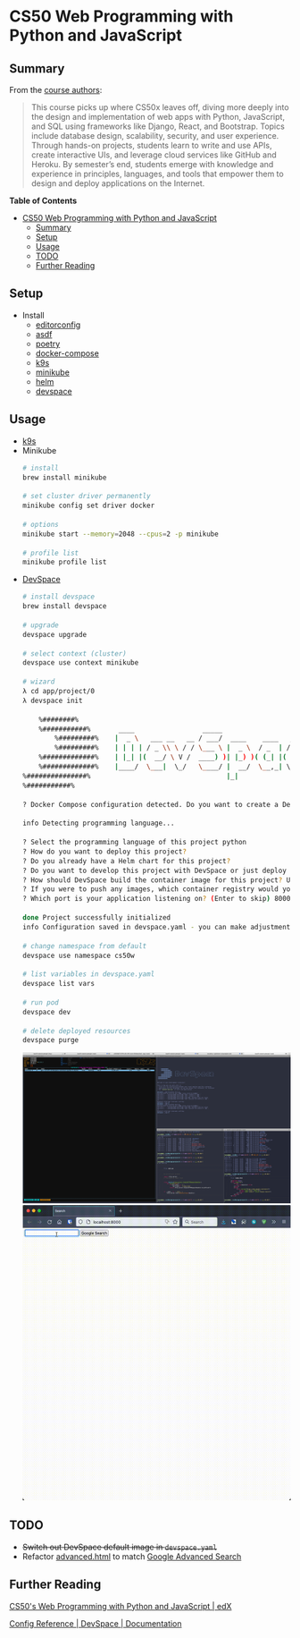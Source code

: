 # CS50 Web Programming with Python and JavaScript


## Summary
From the [course authors](https://cs50.harvard.edu/web/2020/):
> This course picks up where CS50x leaves off, diving more deeply into the design and implementation of web apps with Python, JavaScript, and SQL using frameworks like Django, React, and Bootstrap. Topics include database design, scalability, security, and user experience. Through hands-on projects, students learn to write and use APIs, create interactive UIs, and leverage cloud services like GitHub and Heroku. By semester’s end, students emerge with knowledge and experience in principles, languages, and tools that empower them to design and deploy applications on the Internet.

**Table of Contents**
* [CS50 Web Programming with Python and JavaScript](#cs50-web-programming-with-python-and-javascript)
  * [Summary](#summary)
  * [Setup](#setup)
  * [Usage](#usage)
  * [TODO](#todo)
  * [Further Reading](#further-reading)

## Setup
* Install
    * [editorconfig](https://editorconfig.org/)
    * [asdf](https://asdf-vm.com/guide/getting-started.html#_2-download-asdf)
    * [poetry](https://python-poetry.org/docs/)
    * [docker-compose](https://docs.docker.com/compose/install/)
    * [k9s](https://github.com/derailed/k9s#installation)
    * [minikube](#kubernetes-k8s)
    * [helm](https://helm.sh/docs/intro/install/)
    * [devspace](https://devspace.sh/docs/getting-started/introduction)

## Usage
* [k9s](markdown/kubernetes.md#k9s)
* Minikube
    ```bash
    # install
    brew install minikube

    # set cluster driver permanently
    minikube config set driver docker

    # options
    minikube start --memory=2048 --cpus=2 -p minikube

    # profile list
    minikube profile list
    ```
* [DevSpace](https://loft.sh/blog/python-django-development-on-kubernetes-with-devspace/)
    ```bash
    # install devspace
    brew install devspace

    # upgrade
    devspace upgrade

    # select context (cluster)
    devspace use context minikube

    # wizard
    λ cd app/project/0
    λ devspace init

        %########%
        %###########%       ____                 _____
            %#########%    |  _ \   ___ __   __ / ___/  ____    ____   ____ ___
            %#########%    | | | | / _ \\ \ / / \___ \ |  _ \  / _  | / __// _ \
        %#############%    | |_| |(  __/ \ V /  ____) )| |_) )( (_| |( (__(  __/
        %#############%    |____/  \___|  \_/   \____/ |  __/  \__,_| \___\\___|
    %###############%                                  |_|
    %###########%

    ? Docker Compose configuration detected. Do you want to create a DevSpace configuration based on Docker Compose? Create a new devspace.yaml from scratch

    info Detecting programming language...

    ? Select the programming language of this project python
    ? How do you want to deploy this project?
    ? Do you already have a Helm chart for this project?
    ? Do you want to develop this project with DevSpace or just deploy it?  [Use arrows to move, type to filter] I want to develop this project and my current working dir contains the source code
    ? How should DevSpace build the container image for this project? Use this existing Dockerfile: ./Dockerfile
    ? If you were to push any images, which container registry would you want to push to? Skip Registry
    ? Which port is your application listening on? (Enter to skip) 8000

    done Project successfully initialized
    info Configuration saved in devspace.yaml - you can make adjustments as needed

    # change namespace from default
    devspace use namespace cs50w

    # list variables in devspace.yaml
    devspace list vars

    # run pod
    devspace dev

    # delete deployed resources
    devspace purge
    ```
    ![devspace](img/devspace.png)
    ![ellie](img/simplehttp.gif)

## TODO
* ~~Switch out DevSpace default image in `devspace.yaml`~~
* Refactor [advanced.html](app/project/0/advanced.html) to match [Google Advanced Search](https://www.google.com/advanced_search)

## Further Reading
[CS50's Web Programming with Python and JavaScript | edX](https://www.edx.org/course/cs50s-web-programming-with-python-and-javascript)

[Config Reference | DevSpace | Documentation](https://www.devspace.sh/docs/configuration/reference)
